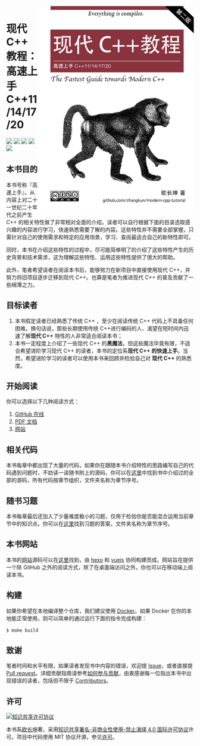 <img src="assets/cover-2nd.png" alt="logo" height="550" align="right" />

# 现代 C++ 教程：高速上手 C++11/14/17/20

![](https://img.shields.io/travis/changkun/modern-cpp-tutorial/master?style=flat-square) [![](https://img.shields.io/badge/language-English-blue.svg?style=flat-square)](./README.md) [![](https://img.shields.io/badge/language-简体中文-red.svg?style=flat-square)](./README-zh-cn.md) [![](https://img.shields.io/badge/€-donate-ff69b4.svg?style=flat-square)](./assets/donate.md) [![](https://img.shields.io/badge/chat-community-667ed5.svg?style=flat-square)](./assets/community.md)

## 本书目的

本书号称『高速上手』，从内容上对二十一世纪二十年代之前产生 C++ 的相关特性做了非常相对全面的介绍，读者可以自行根据下面的目录选取感兴趣的内容进行学习，快速熟悉需要了解的内容。这些特性并不需要全部掌握，只需针对自己的使用需求和特定的应用场景，学习、查阅最适合自己的新特性即可。

同时，本书在介绍这些特性的过程中，尽可能简单明了的介绍了这些特性产生的历史背景和技术需求，这为理解这些特性、运用这些特性提供了很大的帮助。

此外，笔者希望读者在阅读本书后，能够努力在新项目中直接使用现代 C++，并努力将旧项目逐步迁移到现代 C++。也算是笔者为推进现代 C++ 的普及贡献了一些绵薄之力。

## 目标读者

1. 本书假定读者已经熟悉了传统 C++ ，至少在阅读传统 C++ 代码上不具备任何困难。换句话说，那些长期使用传统 C++进行编码的人、渴望在短时间内迅速了解**现代 C++** 特性的人非常适合阅读本书；
2. 本书一定程度上介绍了一些现代 C++ 的**黑魔法**，但这些魔法毕竟有限，不适合希望进阶学习现代 C++ 的读者，本书的定位系**现代 C++ 的快速上手**。当然，希望进阶学习的读者可以使用本书来回顾并检验自己对 **现代 C++** 的熟悉度。

## 开始阅读

你可以选择以下几种阅读方式：

1. [GitHub 在线](./book/zh-cn/toc.md)
2. [PDF 文档](https://changkun.de/modern-cpp/modern-cpp-tutorial-zh-cn.pdf)
3. [网站](https://changkun.de/modern-cpp/)

## 相关代码

本书每章中都出现了大量的代码，如果你在跟随本书介绍特性的思路编写自己的代码遇到问题时，不妨读一读随书附上的源码，你可以在[这里](./code)中找到书中介绍过的全部的源码，所有代码按章节组织，文件夹名称为章节序号。

## 随书习题

本书每章最后还加入了少量难度极小的习题，仅用于检验你是否能混合运用当前章节中的知识点。你可以在[这里](./exercises)找到习题的答案，文件夹名称为章节序号。

## 本书网站

本书的[网站](https://changkun.de/modern-cpp)源码可以在[这里](./website)找到，由 [hexo](https://hexo.io) 和 [vuejs](https://vuejs.org) 协同构建而成。网站旨在提供一个除 GitHub 之外的阅读方式，除了在桌面端访问之外，你也可以在移动端上阅读本书。

## 构建

如果你希望在本地编译整个仓库，我们建议使用 [Docker](https://docs.docker.com/install/)。如果 Docker 在你的本地能正常使用，则可以简单的通过运行下面的指令完成构建：

```bash
$ make build
```

## 致谢

笔者时间和水平有限，如果读者发现书中内容的错误，欢迎提 [Issue](https://github.com/changkun/modern-cpp-tutorial/issues)，或者直接提 [Pull request](https://github.com/changkun/modern-cpp-tutorial/pulls)。详细贡献指南请参考[如何参与贡献](CONTRIBUTING.md)，由衷感谢每一位指出本书中出现错误的读者，包括但不限于 [Contributors](https://github.com/changkun/modern-cpp-tutorial/graphs/contributors)。

## 许可

<a rel="license" href="http://creativecommons.org/licenses/by-nc-nd/4.0/"><img alt="知识共享许可协议" style="border-width:0" src="https://i.creativecommons.org/l/by-nc-nd/4.0/80x15.png" /></a>

本书系[欧长坤](https://github.com/changkun)著，采用[知识共享署名-非商业性使用-禁止演绎 4.0 国际许可协议](http://creativecommons.org/licenses/by-nc-nd/4.0/)许可。项目中代码使用 MIT 协议开源，参见[许可](./LICENSE)。
